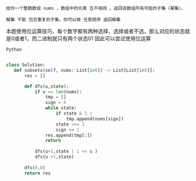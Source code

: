     给你一个整数数组 nums ，数组中的元素 互不相同 。返回该数组所有可能的子集（幂集）。

    解集 不能 包含重复的子集。你可以按 任意顺序 返回解集
    
    
 本题使用位运算技巧，每个数字都有两种选择，选择或者不选，那么对应的状态就是0或者1，而二进制就只有两个状态01
 因此可以尝试使用位运算
 
 `Python`
 
 ```python 
 
 class Solution:
    def subsets(self, nums: List[int]) -> List[List[int]]:
        res = []

        def dfs(u,state):
            if u == len(nums):
                tmp = []
                sign = 0 
                while state:
                    if state & 1 :
                        tmp.append(nums[sign])
                    state >>= 1 
                    sign += 1 
                res.append(tmp[:])
                return 
                
            dfs(u+1,state | 1 << u )
            dfs(u +1,state)
        
        dfs(0,0)
        return res
 
 ```

